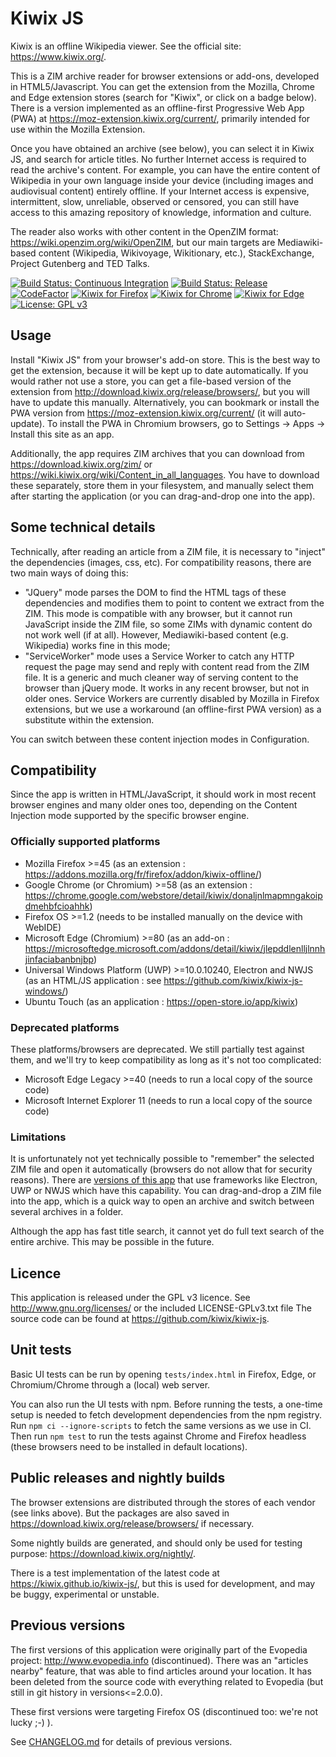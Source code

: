 # Kiwix JS

Kiwix is an offline Wikipedia viewer. See the official site: https://www.kiwix.org/.

This is a ZIM archive reader for browser extensions or add-ons, developed in HTML5/Javascript. You can get the extension from the Mozilla,
Chrome and Edge extension stores (search for "Kiwix", or click on a badge below). There is a version implemented as an offline-first
Progressive Web App (PWA) at https://moz-extension.kiwix.org/current/, primarily intended for use within the Mozilla Extension.

Once you have obtained an archive (see below), you can select it in Kiwix JS, and search for article titles. No further Internet access is required to
read the archive's content. For example, you can have the entire content of Wikipedia in your own language inside your device (including images and
audiovisual content) entirely offline. If your Internet access is expensive, intermittent, slow, unreliable, observed or censored, you can still have
access to this amazing repository of knowledge, information and culture.

The reader also works with other content in the OpenZIM format: https://wiki.openzim.org/wiki/OpenZIM, but our main targets are Mediawiki-based
content (Wikipedia, Wikivoyage, Wikitionary, etc.), StackExchange, Project Gutenberg and TED Talks.

[![Build Status: Continuous Integration](https://github.com/kiwix/kiwix-js/workflows/CI/badge.svg?query=branch%3Amaster)](https://github.com/kiwix/kiwix-js/actions?query=branch%3Amaster)
[![Build Status: Release](https://github.com/kiwix/kiwix-js/workflows/Release/badge.svg?query=branch%3Amaster)](https://github.com/kiwix/kiwix-js/actions?query=branch%3Amaster)
[![CodeFactor](https://www.codefactor.io/repository/github/kiwix/kiwix-js/badge)](https://www.codefactor.io/repository/github/kiwix/kiwix-js)
[![Kiwix for Firefox](https://img.shields.io/amo/v/kiwix-offline?label=Kiwix%20for%20Firefox)](https://addons.mozilla.org/fr/firefox/addon/kiwix-offline/)
[![Kiwix for Chrome](https://img.shields.io/chrome-web-store/v/donaljnlmapmngakoipdmehbfcioahhk?label=Kiwix%20for%20Chrome)](https://chrome.google.com/webstore/detail/kiwix/donaljnlmapmngakoipdmehbfcioahhk)
[![Kiwix for Edge](https://img.shields.io/badge/dynamic/json?label=Kiwix%20for%20Edge&prefix=v&query=%24.version&url=https%3A%2F%2Fmicrosoftedge.microsoft.com%2Faddons%2Fgetproductdetailsbycrxid%2Fjlepddlenlljlnnhjinfaciabanbnjbp)](https://microsoftedge.microsoft.com/addons/detail/kiwix/jlepddlenlljlnnhjinfaciabanbnjbp)
[![License: GPL v3](https://img.shields.io/badge/License-GPLv3-blue.svg)](https://www.gnu.org/licenses/gpl-3.0)

## Usage

Install "Kiwix JS" from your browser's add-on store. This is the best way to get the extension, because it will be kept up to date automatically. If
you would rather not use a store, you can get a file-based version of the extension from http://download.kiwix.org/release/browsers/, but you will
have to update this manually. Alternatively, you can bookmark or install the PWA version from https://moz-extension.kiwix.org/current/ (it will
auto-update). To install the PWA in Chromium browsers, go to Settings -> Apps -> Install this site as an app.

Additionally, the app requires ZIM archives that you can download from https://download.kiwix.org/zim/ or
https://wiki.kiwix.org/wiki/Content_in_all_languages. You have to download these separately, store them in your filesystem, and manually select them
after starting the application (or you can drag-and-drop one into the app).

## Some technical details

Technically, after reading an article from a ZIM file, it is necessary to "inject" the dependencies (images, css, etc). For compatibility reasons,
there are two main ways of doing this:

- "JQuery" mode parses the DOM to find the HTML tags of these dependencies and modifies them to point to content we extract from the ZIM. This mode
is compatible with any browser, but it cannot run JavaScript inside the ZIM file, so some ZIMs with dynamic content do not work well (if at all).
However, Mediawiki-based content (e.g. Wikipedia) works fine in this mode;
- "ServiceWorker" mode uses a Service Worker to catch any HTTP request the page may send and reply with content read from the ZIM file. It is a
generic and much cleaner way of serving content to the browser than jQuery mode. It works in any recent browser, but not in older ones. Service
Workers are currently disabled by Mozilla in Firefox extensions, but we use a workaround (an offline-first PWA version) as a substitute within
the extension.

You can switch between these content injection modes in Configuration.

## Compatibility

Since the app is written in HTML/JavaScript, it should work in most recent browser engines and many older ones too, depending on the Content
Injection mode supported by the specific browser engine.

### Officially supported platforms

- Mozilla Firefox >=45 (as an extension : https://addons.mozilla.org/fr/firefox/addon/kiwix-offline/)
- Google Chrome (or Chromium) >=58 (as an extension : https://chrome.google.com/webstore/detail/kiwix/donaljnlmapmngakoipdmehbfcioahhk)
- Firefox OS >=1.2 (needs to be installed manually on the device with WebIDE)
- Microsoft Edge (Chromium) >=80 (as an add-on : https://microsoftedge.microsoft.com/addons/detail/kiwix/jlepddlenlljlnnhjinfaciabanbnjbp)
- Universal Windows Platform (UWP) >=10.0.10240, Electron and NWJS (as an HTML/JS application : see https://github.com/kiwix/kiwix-js-windows/)
- Ubuntu Touch (as an application : https://open-store.io/app/kiwix)

### Deprecated platforms

These platforms/browsers are deprecated. We still partially test against them, and we'll try to keep compatibility as long as it's not too complicated:

- Microsoft Edge Legacy >=40 (needs to run a local copy of the source code)
- Microsoft Internet Explorer 11 (needs to run a local copy of the source code)

### Limitations

It is unfortunately not yet technically possible to "remember" the selected ZIM file and open it automatically (browsers do not allow that for
security reasons). There are [versions of this app](https://www.kiwix.org/en/download/) that use frameworks like Electron, UWP or NWJS which have
this capability. You can drag-and-drop a ZIM file into the app, which is a quick way to open an archive and switch between several archives in a
folder.

Although the app has fast title search, it cannot yet do full text search of the entire archive. This may be possible in the future.

## Licence

This application is released under the GPL v3 licence. See http://www.gnu.org/licenses/ or the included LICENSE-GPLv3.txt file
The source code can be found at https://github.com/kiwix/kiwix-js.

## Unit tests

Basic UI tests can be run by opening `tests/index.html` in Firefox, Edge, or Chromium/Chrome through a (local) web server.

You can also run the UI tests with npm. Before running the tests, a one-time setup is needed to fetch development dependencies from the npm registry.
Run `npm ci --ignore-scripts` to fetch the same versions as we use in CI. Then run `npm test` to run the tests against Chrome and Firefox headless
(these browsers need to be installed in default locations).

## Public releases and nightly builds

The browser extensions are distributed through the stores of each vendor (see links above). But the packages are also saved in https://download.kiwix.org/release/browsers/ if necessary.

Some nightly builds are generated, and should only be used for testing purpose: https://download.kiwix.org/nightly/.

There is a test implementation of the latest code at https://kiwix.github.io/kiwix-js/, but this is used for development, and may be buggy,
experimental or unstable.

## Previous versions

The first versions of this application were originally part of the Evopedia project: http://www.evopedia.info (discontinued). There was an "articles nearby" feature, that was able to find articles around your location. It has been deleted from the source code with everything related to Evopedia (but still in git history in versions<=2.0.0).

These first versions were targeting Firefox OS (discontinued too: we're not lucky ;-) ).

See [CHANGELOG.md](CHANGELOG.md) for details of previous versions.
